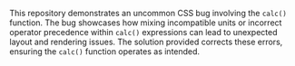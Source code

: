 This repository demonstrates an uncommon CSS bug involving the `calc()` function. The bug showcases how mixing incompatible units or incorrect operator precedence within `calc()` expressions can lead to unexpected layout and rendering issues.  The solution provided corrects these errors, ensuring the `calc()` function operates as intended.
